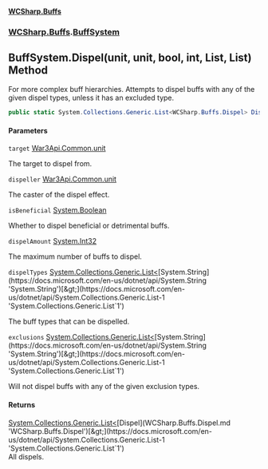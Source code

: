 #### [WCSharp.Buffs](README.md 'README')
### [WCSharp.Buffs](WCSharp.Buffs.md 'WCSharp.Buffs').[BuffSystem](WCSharp.Buffs.BuffSystem.md 'WCSharp.Buffs.BuffSystem')

## BuffSystem.Dispel(unit, unit, bool, int, List<string>, List<string>) Method

For more complex buff hierarchies. Attempts to dispel buffs with any of the given dispel types, unless it has an excluded type.

```csharp
public static System.Collections.Generic.List<WCSharp.Buffs.Dispel> Dispel(War3Api.Common.unit target, War3Api.Common.unit dispeller, bool isBeneficial, int dispelAmount, System.Collections.Generic.List<string> dispelTypes, System.Collections.Generic.List<string> exclusions);
```
#### Parameters

<a name='WCSharp.Buffs.BuffSystem.Dispel(War3Api.Common.unit,War3Api.Common.unit,bool,int,System.Collections.Generic.List_string_,System.Collections.Generic.List_string_).target'></a>

`target` [War3Api.Common.unit](https://docs.microsoft.com/en-us/dotnet/api/War3Api.Common.unit 'War3Api.Common.unit')

The target to dispel from.

<a name='WCSharp.Buffs.BuffSystem.Dispel(War3Api.Common.unit,War3Api.Common.unit,bool,int,System.Collections.Generic.List_string_,System.Collections.Generic.List_string_).dispeller'></a>

`dispeller` [War3Api.Common.unit](https://docs.microsoft.com/en-us/dotnet/api/War3Api.Common.unit 'War3Api.Common.unit')

The caster of the dispel effect.

<a name='WCSharp.Buffs.BuffSystem.Dispel(War3Api.Common.unit,War3Api.Common.unit,bool,int,System.Collections.Generic.List_string_,System.Collections.Generic.List_string_).isBeneficial'></a>

`isBeneficial` [System.Boolean](https://docs.microsoft.com/en-us/dotnet/api/System.Boolean 'System.Boolean')

Whether to dispel beneficial or detrimental buffs.

<a name='WCSharp.Buffs.BuffSystem.Dispel(War3Api.Common.unit,War3Api.Common.unit,bool,int,System.Collections.Generic.List_string_,System.Collections.Generic.List_string_).dispelAmount'></a>

`dispelAmount` [System.Int32](https://docs.microsoft.com/en-us/dotnet/api/System.Int32 'System.Int32')

The maximum number of buffs to dispel.

<a name='WCSharp.Buffs.BuffSystem.Dispel(War3Api.Common.unit,War3Api.Common.unit,bool,int,System.Collections.Generic.List_string_,System.Collections.Generic.List_string_).dispelTypes'></a>

`dispelTypes` [System.Collections.Generic.List&lt;](https://docs.microsoft.com/en-us/dotnet/api/System.Collections.Generic.List-1 'System.Collections.Generic.List`1')[System.String](https://docs.microsoft.com/en-us/dotnet/api/System.String 'System.String')[&gt;](https://docs.microsoft.com/en-us/dotnet/api/System.Collections.Generic.List-1 'System.Collections.Generic.List`1')

The buff types that can be dispelled.

<a name='WCSharp.Buffs.BuffSystem.Dispel(War3Api.Common.unit,War3Api.Common.unit,bool,int,System.Collections.Generic.List_string_,System.Collections.Generic.List_string_).exclusions'></a>

`exclusions` [System.Collections.Generic.List&lt;](https://docs.microsoft.com/en-us/dotnet/api/System.Collections.Generic.List-1 'System.Collections.Generic.List`1')[System.String](https://docs.microsoft.com/en-us/dotnet/api/System.String 'System.String')[&gt;](https://docs.microsoft.com/en-us/dotnet/api/System.Collections.Generic.List-1 'System.Collections.Generic.List`1')

Will not dispel buffs with any of the given exclusion types.

#### Returns
[System.Collections.Generic.List&lt;](https://docs.microsoft.com/en-us/dotnet/api/System.Collections.Generic.List-1 'System.Collections.Generic.List`1')[Dispel](WCSharp.Buffs.Dispel.md 'WCSharp.Buffs.Dispel')[&gt;](https://docs.microsoft.com/en-us/dotnet/api/System.Collections.Generic.List-1 'System.Collections.Generic.List`1')  
All dispels.